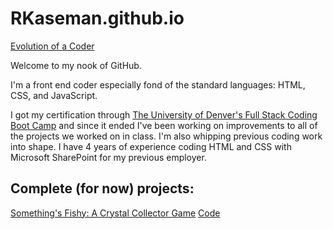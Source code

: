 # RKaseman.github.io

[Evolution of a Coder](https://rkaseman.github.io/)

Welcome to my nook of GitHub.

I'm a front end coder especially fond of the standard languages: HTML, CSS, and JavaScript.

I got my certification through [The University of Denver's Full Stack Coding Boot Camp](https://bootcamp.du.edu/coding/full-time/) and since it ended I've been working on improvements to all of the projects we worked on in class. I'm also whipping previous coding work into shape. I have 4 years of experience coding HTML and CSS with Microsoft SharePoint for my previous employer.

## Complete (for now) projects:
[Something's Fishy: A Crystal Collector Game](https://rkaseman.github.io/unit-04-game-crystal-collector/)
[Code](https://github.com/RKaseman/unit-04-game-crystal-collector)

